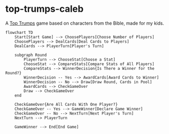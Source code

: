 # top-trumps-caleb

A [Top Trumps](https://en.wikipedia.org/wiki/Top_Trumps) game based on characters from the Bible, made for my kids.
```mermaid
flowchart TD
    Start[Start Game] --> ChoosePlayers[Choose Number of Players]
    ChoosePlayers --> DealCards[Deal Cards to Players]
    DealCards --> PlayerTurn[Player's Turn]

    subgraph Round
        PlayerTurn --> ChooseStat[Choose a Stat]
        ChooseStat --> CompareStats[Compare Stats of All Players]
        CompareStats --> WinnerDecision{Is There a Winner for the Round?}
        WinnerDecision -- Yes --> AwardCards[Award Cards to Winner]
        WinnerDecision -- No --> Draw[Draw Round, Cards in Pool]
        AwardCards --> CheckGameOver
        Draw --> CheckGameOver
    end

    CheckGameOver{Are All Cards With One Player?}
    CheckGameOver -- Yes --> GameWinner[Declare Game Winner]
    CheckGameOver -- No --> NextTurn[Next Player's Turn]
    NextTurn --> PlayerTurn

    GameWinner --> End[End Game]
```
